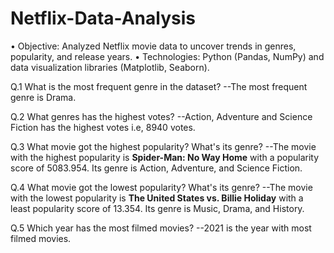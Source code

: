 # Netflix-Data-Analysis

•	Objective: Analyzed Netflix movie data to uncover trends in genres, popularity, and release years.
•	Technologies: Python (Pandas, NumPy) and data visualization libraries (Matplotlib, Seaborn).


Q.1 What is the most frequent genre in the dataset?
--The most frequent genre is Drama.

Q.2 What genres has the highest votes?
--Action, Adventure and Science Fiction has the highest votes i.e, 8940 votes.

Q.3 What movie got the highest popularity? What's its genre?
--The movie with the highest popularity is **Spider-Man: No Way Home** with a popularity score of 5083.954. Its genre is Action, Adventure, and Science Fiction.

Q.4 What movie got the lowest popularity? What's its genre?
--The movie with the lowest popularity is **The United States vs. Billie Holiday** with a least popularity score of 13.354. Its genre is Music, Drama, and History.

Q.5 Which year has the most filmed movies?
--2021 is the year with most filmed movies.
